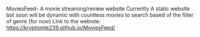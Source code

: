 MoviesFeed- A movie streaming/review website
Currently A static website but soon will be dynamic with countless movies to search based of the filter of genre (for now)
Link to the webiste: https://kryptonite239.github.io/MoviesFeed/
